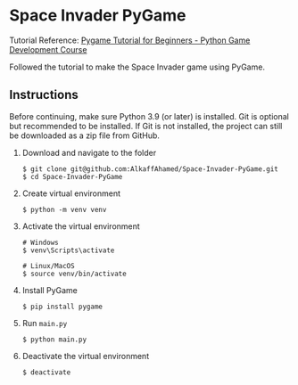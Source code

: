 # Space Invader PyGame

Tutorial Reference: [Pygame Tutorial for Beginners - Python Game Development Course](https://www.youtube.com/watch?v=FfWpgLFMI7w)

Followed the tutorial to make the Space Invader game using PyGame. 

## Instructions

Before continuing, make sure Python 3.9 (or later) is installed. Git is optional but recommended to be installed. If Git is not installed, the project can still be downloaded as a zip file from GitHub. 

1. Download and navigate to the folder
   ```shell
   $ git clone git@github.com:AlkaffAhamed/Space-Invader-PyGame.git
   $ cd Space-Invader-PyGame
   ```
   
1. Create virtual environment
   
   ```shell
   $ python -m venv venv
   ```
   
3. Activate the virtual environment
   ```shell
   # Windows
   $ venv\Scripts\activate
   
   # Linux/MacOS
   $ source venv/bin/activate
   ```

4. Install PyGame
   ```shell
   $ pip install pygame
   ```

4. Run `main.py`
   
   ```shell
   $ python main.py
   ```
   
5. Deactivate the virtual environment
   ```shell
   $ deactivate
   ```

